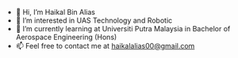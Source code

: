- 👋 Hi, I’m Haikal Bin Alias
- 👀 I’m interested in UAS Technology and Robotic
- 🌱 I’m currently learning at Universiti Putra Malaysia in Bachelor of Aerospace Engineering (Hons)
- 📫 Feel free to contact me at haikalalias00@gmail.com

<!---
Heykarlzz/Heykarlzz is a ✨ special ✨ repository because its `README.md` (this file) appears on your GitHub profile.
You can click the Preview link to take a look at your changes.
--->
